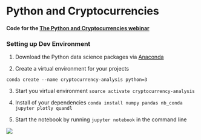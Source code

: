 # Python and Cryptocurrencies

#### Code for the [The Python and Cryptocurrencies webinar](https://youtu.be/4J-RCUer6BE)


### Setting up Dev Environment


1. Download the Python data science packages via [Anaconda](https://www.anaconda.com/download/#macos)

2. Create a virtual environment for your projects

`conda create --name cryptocurrency-analysis python=3`


3. Start you virtual environment `source activate cryptocurrency-analysis`

4. Install of your dependencies `conda install numpy pandas nb_conda jupyter plotly quandl`

5. Start the notebook by running `jupyter notebook` in the command line

![](https://media.giphy.com/media/3o7abBP0nMjrdIvaCY/giphy.gif)